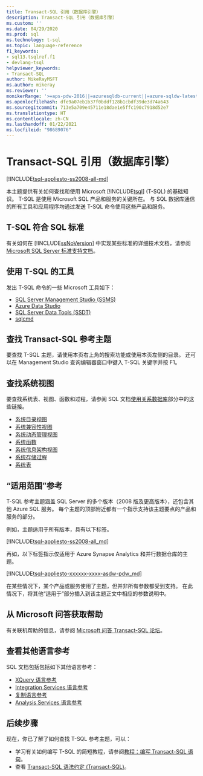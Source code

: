 ```yaml
---
title: Transact-SQL 引用（数据库引擎）
description: Transact-SQL 引用（数据库引擎）
ms.custom: ''
ms.date: 04/29/2020
ms.prod: sql
ms.technology: t-sql
ms.topic: language-reference
f1_keywords:
- sql13.tsqlref.f1
- devlang-tsql
helpviewer_keywords:
- Transact-SQL
author: MikeRayMSFT
ms.author: mikeray
ms.reviewer: ''
monikerRange: '>=aps-pdw-2016||=azuresqldb-current||=azure-sqldw-latest||>=sql-server-2016||>=sql-server-linux-2017||=azuresqldb-mi-current'
ms.openlocfilehash: dfe9a07eb1b37f0bddf128b1cbdf39de3d74a643
ms.sourcegitcommit: 713e5a709e45711e18dae1e5ffc190c7918d52e7
ms.translationtype: HT
ms.contentlocale: zh-CN
ms.lasthandoff: 01/22/2021
ms.locfileid: "98689076"
---
```

# <a name="transact-sql-reference-database-engine"></a>Transact-SQL 引用（数据库引擎）
[!INCLUDE[tsql-appliesto-ss2008-all-md](../includes/tsql-appliesto-ss2008-all-md.md)]

本主题提供有关如何查找和使用 Microsoft [!INCLUDE[tsql](../includes/tsql-md.md)] (T-SQL) 的基础知识。 T-SQL 是使用 Microsoft SQL 产品和服务的关键所在。 与 SQL 数据库通信的所有工具和应用程序均通过发送 T-SQL 命令使用这些产品和服务。  

## <a name="t-sql-compliance-with-sql-standard"></a>T-SQL 符合 SQL 标准
有关如何在 [!INCLUDE[ssNoVersion](../includes/ssnoversion-md.md)] 中实现某些标准的详细技术文档，请参阅 [Microsoft SQL Server 标准支持文档](/openspecs/sql_standards/ms-sqlstandlp/89fb00b1-4b9e-4296-92ce-a2b3f7ca01d2)。

## <a name="tools-that-use-t-sql"></a>使用 T-SQL 的工具
发出 T-SQL 命令的一些 Microsoft 工具如下：

- [SQL Server Management Studio (SSMS)](../ssms/download-sql-server-management-studio-ssms.md)
- [Azure Data Studio](../azure-data-studio/download-azure-data-studio.md)
- [SQL Server Data Tools (SSDT)](../ssdt/download-sql-server-data-tools-ssdt.md)
- [sqlcmd](../tools/sqlcmd-utility.md)

## <a name="locate-the-transact-sql-reference-topics"></a>查找 Transact-SQL 参考主题  
要查找 T-SQL 主题，请使用本页右上角的搜索功能或使用本页左侧的目录。 还可以在 Management Studio 查询编辑器窗口中键入 T-SQL 关键字并按 F1。

## <a name="find-system-views"></a>查找系统视图
要查找系统表、视图、函数和过程，请参阅 SQL 文档[使用关系数据库](../relational-databases/databases/databases.md)部分中的这些链接。

- [系统目录视图](../relational-databases/system-catalog-views/catalog-views-transact-sql.md)
- [系统兼容性视图](../relational-databases/system-compatibility-views/system-compatibility-views-transact-sql.md)
- [系统动态管理视图](../relational-databases/system-dynamic-management-views/system-dynamic-management-views.md)
- [系统函数](../relational-databases/system-functions/system-functions-category-transact-sql.md)
- [系统信息架构视图](../relational-databases/system-information-schema-views/system-information-schema-views-transact-sql.md)
- [系统存储过程](../relational-databases/system-stored-procedures/system-stored-procedures-transact-sql.md)
- [系统表](../relational-databases/system-tables/system-tables-transact-sql.md)

## <a name="applies-to-references"></a>“适用范围”参考  

T-SQL 参考主题涵盖 SQL Server 的多个版本（2008 版及更高版本），还包含其他 Azure SQL 服务。 每个主题的顶部附近都有一个指示支持该主题要点的产品和服务的部分。 

例如，主题适用于所有版本，具有以下标签。

[!INCLUDE[tsql-appliesto-ss2008-all_md](../includes/tsql-appliesto-ss2008-all-md.md)]

再如，以下标签指示仅适用于 Azure Synapse Analytics 和并行数据仓库的主题。

[!INCLUDE[tsql-appliesto-xxxxxx-xxxx-asdw-pdw_md](../includes/applies-to-version/asa-pdw.md)]

在某些情况下，某个产品或服务使用了主题，但并非所有参数都受到支持。 在此情况下，将其他“适用于”部分插入到该主题正文中相应的参数说明中。

## <a name="get-help-from-microsoft-q--a"></a>从 Microsoft 问答获取帮助

有关联机帮助的信息，请参阅 [Microsoft 问答 Transact-SQL 论坛](/answers/topics/sql-server-transact-sql.html)。

## <a name="see-other-language-references"></a>查看其他语言参考

SQL 文档包括包括如下其他语言参考：

- [XQuery 语言参考](../xquery/xquery-language-reference-sql-server.md)
- [Integration Services 语言参考](../integration-services/integration-services-language-reference.md)
- [复制语言参考](../relational-databases/replication/replication-language-reference.md)
- [Analysis Services 语言参考](../mdx/multidimensional-expressions-mdx-reference.md)

## <a name="next-steps"></a>后续步骤
现在，你已了解了如何查找 T-SQL 参考主题，可以：

- 学习有关如何编写 T-SQL 的简短教程，请参阅[教程：编写 Transact-SQL 语句](../t-sql/tutorial-writing-transact-sql-statements.md)。
- 查看 [Transact-SQL 语法约定 (Transact-SQL)](../t-sql/language-elements/transact-sql-syntax-conventions-transact-sql.md)。